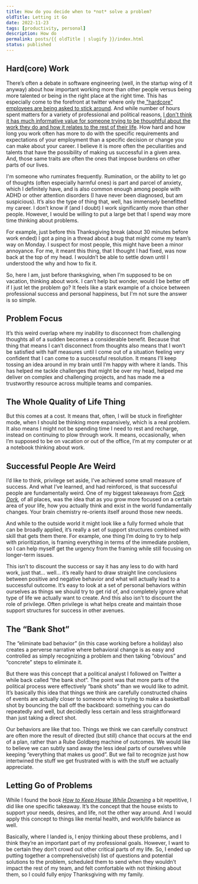 ```yaml
---
title: How do you decide when to *not* solve a problem?
oldTitle: Letting it Go
date: 2022-11-23
tags: [productivity, personal]
description: How do
permalink: posts/{{ oldTitle | slugify }}/index.html
status: published
---
```


## Hard(core) Work

There’s often a debate in software engineering (well, in the startup wing of it anyway) about how important working more than other people versus being more talented or being in the right place at the right time. This has especially come to the forefront at twitter where only the[ "hardcore" employees are being asked to stick around](https://www.theverge.com/2022/11/17/23465274/hundreds-of-twitter-employees-resign-from-elon-musk-hardcore-deadline). And while number of hours spent matters for a variety of professional and political reasons, [I don't think it has much informative value for someone trying to be thoughtful about the work they do and how it relates to the rest of their life](/posts/why-personal-productivity-boosts-don-t-work/). How hard and how long you work often has more to do with the specific requirements and expectations of your employment than a specific decision or change you can make about your career. I believe it is more often the peculiarities and talents that have the possibility of making us successful in a given area. And, those same traits are often the ones that impose burdens on other parts of our lives.

I'm someone who ruminates frequently. Rumination, or the ability to let go of thoughts (often especially harmful ones) is part and parcel of anxiety, which I definitely have, and is also common enough among people with ADHD or other attention disorders (I have never been diagnosed, but am suspicious). It’s also the type of thing that, well, has immensely benefitted my career. I don’t know if (and I doubt) I work significantly more than other people. However, I would be willing to put a large bet that I spend way more time thinking about problems.

For example, just before this Thanksgiving break (about 30 minutes before work ended) I got a ping in a thread about a bug that might come my team’s way on Monday. I suspect for most people, this might have been a minor annoyance. For me, it meant this thing, that I thought I had fixed, was now back at the top of my head. I wouldn’t be able to settle down until I understood the why and how to fix it.

So, here I am, just before thanksgiving, when I’m supposed to be on vacation, thinking about work. I can’t help but wonder, would I be better off if I just let the problem go? It feels like a stark example of a choice between professional success and personal happiness, but I'm not sure the answer is so simple.

## Problem Focus

It’s this weird overlap where my inability to disconnect from challenging thoughts all of a sudden becomes a considerable benefit. Because that thing that means I can’t disconnect from thoughts also means that I won’t be satisfied with half measures until I come out of a situation feeling very confident that I can come to a successful resolution. It means I’ll keep tossing an idea around in my brain until I’m happy with where it lands. This has helped me tackle challenges that might be over my head, helped me deliver on complex and challenging projects, and has made me a trustworthy resource across multiple teams and companies.

## The Whole Quality of Life Thing

But this comes at a cost. It means that, often, I will be stuck in firefighter mode, when I should be thinking more expansively, which is a real problem. It also means I might not be spending time I need to rest and recharge, instead on continuing to plow through work. It means, occasionally, when I’m supposed to be on vacation or out of the office, I’m at my computer or at a notebook thinking about work.

## Successful People Are Weird

I’d like to think, privilege set aside, I’ve achieved some small measure of success. And what I’ve learned, and had reinforced, is that successful people are fundamentally weird. One of my biggest takeaways from _[Cork Dork](https://www.amazon.com/Cork-Dork-Wine-Fueled-Sommeliers-Scientists-ebook/dp/B01KGZVT62/ref=sr_1_1?crid=3CMRVJKC5JZS0&keywords=cork+dork&qid=1669273940&s=books&sprefix=cork+dork%2Cstripbooks%2C120&sr=1-1),_ of all places, was the idea that as you grow more focused on a certain area of your life, how you actually think and exist in the world fundamentally changes. Your brain chemistry re-orients itself around those new needs.

And while to the outside world it might look like a fully formed whole that can be broadly applied, it’s really a set of support structures combined with skill that gets them there. For example, one thing I’m doing to try to help with prioritization, is framing everything in terms of the immediate problem, so I can help myself get the urgency from the framing while still focusing on longer-term issues.

This isn’t to discount the success or say it has any less to do with hard work, just that… well… it’s really hard to draw straight line conclusions between positive and negative behavior and what will actually lead to a successful outcome. It’s easy to look at a set of personal behaviors within ourselves as things we should try to get rid of, and completely ignore what type of life we actually want to create. And this also isn't to discount the role of privilege. Often privilege is what helps create and maintain those support structures for success in other avenues.

## The “Bank Shot”

The “eliminate bad behavior” (in this case working before a holiday) also creates a perverse narrative where behavioral change is as easy and controlled as simply recognizing a problem and then taking “obvious” and “concrete” steps to eliminate it.

But there was this concept that a political analyst I followed on Twitter a while back called “the bank shot”. The point was that more parts of the political process were effectively “bank shots” than we would like to admit. It’s basically this idea that things we think are carefully constructed chains of events are actually closer to someone who is trying to make a basketball shot by bouncing the ball off the backboard: something you can do repeatedly and well, but decidedly less certain and less straightforward than just taking a direct shot.

Our behaviors are like that too. Things we think we can carefully construct are often more the result of directed (but still) chance that occurs at the end of a plan, rather than a Rube Goldberg machine of outcomes. We would like to believe we can subtly sand away the less ideal parts of ourselves while keeping “everything that makes us good”. But we fail to recognize just how intertwined the stuff we get frustrated with is with the stuff we actually appreciate.

## Letting Go of Problems

While I found the book _[How to Keep House While Drowning](https://www.amazon.com/How-Keep-House-While-Drowning/dp/1668002841)_ a bit repetitive, I did like one specific takeaway. It’s the concept that the house exists to support your needs, desires, and life, not the other way around. And I would apply this concept to things like mental health, and work/life balance as well.

Basically, where I landed is, I enjoy thinking about these problems, and I think they’re an important part of my professional goals. However, I want to be certain they don’t crowd out other critical parts of my life. So, I ended up putting together a comprehensive(ish) list of questions and potential solutions to the problem, scheduled them to send when they wouldn’t impact the rest of my team, and felt comfortable with not thinking about them, so I could fully enjoy Thanksgiving with my family.
